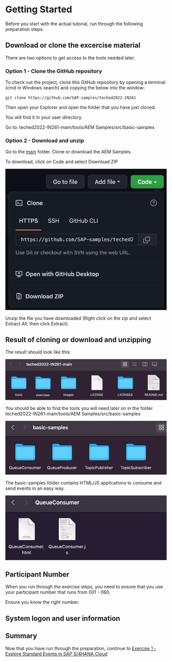 # Getting Started

Before you start with the actual tutorial, run through the following preparation steps.

## Download or clone the excercise material

There are two options to get access to the tools needed later. 

### Option 1 - Clone the GitHub repository

To check out the project, clone this GitHub repository by opening a terminal (cmd in Windows search) and copying the below into the window:

```
git clone https://github.com/SAP-samples/teched2022-IN261
```

Then open your Explorer and open the folder that you have just cloned. 

You will find it in your user directory.

Go to: teched2022-IN261-main/tools/AEM Samples/src/basic-samples

### Option 2 - Download and unzip

Go to the [main](https://github.com/SAP-samples/teched2022-IN261/tree/main) folder. Clone or download the AEM Samples.

To download, click on Code and select Download ZIP

![Download ZIP](/./images/IN261-ex0-1.png)

Unzip the file you have downloaded (Right click on the zip and select Extract All; then click Extract).

## Result of cloning or download and unzipping

The result should look like this:

![Pic 2](/./images/IN261-ex0-2.png)

You should be able to find the tools you will need later on in the folder teched2022-IN261-main/tools/AEM Samples/src/basic-samples

![Pic 3](/./images/IN261-ex0-3.png)

The basic-samples folder contains HTML/JS applications to consume and send events in an easy way.

![Pic 4](/./images/IN261-ex0-4.png)

## Participant Number

When you run through the exercise steps, you need to ensure that you use your participant number that runs from 001 - 060.

Ensure you know the right number.

## System logon and user information

## Summary

Now that you have run through the preparation, continue to [Exercise 1 - Explore Standard Events in SAP S/4HANA Cloud](../ex1/README.md)
